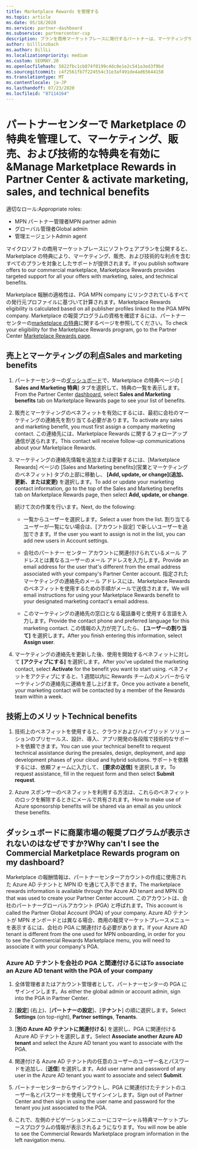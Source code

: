 ```yaml
---
title: Marketplace Rewards を管理する
ms.topic: article
ms.date: 05/18/2020
ms.service: partner-dashboard
ms.subservice: partnercenter-csp
description: プランを商用マーケットプレースに発行するパートナーは、マーケティングサポートを提供する特典の対象となります。
author: billlinzbach
ms.author: BillLi
ms.localizationpriority: medium
ms.custom: SEOMAY.20
ms.openlocfilehash: 5822fbc1cb874f0199c4dc8e1e2c541a3ed3f9bd
ms.sourcegitcommit: c4f2561fb7f224554c31e3af491de4ad65644158
ms.translationtype: MT
ms.contentlocale: ja-JP
ms.lasthandoff: 07/23/2020
ms.locfileid: "87114164"
---
```

# <a name="manage-marketplace-rewards-in-partner-center--activate-marketing-sales-and-technical-benefits"></a><span data-ttu-id="6dca2-103">パートナーセンターで Marketplace の特典を管理して、マーケティング、販売、および技術的な特典を有効に &</span><span class="sxs-lookup"><span data-stu-id="6dca2-103">Manage Marketplace Rewards in Partner Center & activate marketing, sales, and technical benefits</span></span>

<span data-ttu-id="6dca2-104">適切なロール:</span><span class="sxs-lookup"><span data-stu-id="6dca2-104">Appropriate roles:</span></span>

- <span data-ttu-id="6dca2-105">MPN パートナー管理者</span><span class="sxs-lookup"><span data-stu-id="6dca2-105">MPN partner admin</span></span>
- <span data-ttu-id="6dca2-106">グローバル管理者</span><span class="sxs-lookup"><span data-stu-id="6dca2-106">Global admin</span></span>
- <span data-ttu-id="6dca2-107">管理エージェント</span><span class="sxs-lookup"><span data-stu-id="6dca2-107">Admin agent</span></span>

<span data-ttu-id="6dca2-108">マイクロソフトの商用マーケットプレースにソフトウェアプランを公開すると、Marketplace の特典により、マーケティング、販売、および技術的な利点を含むすべてのプランを対象としたサポートが提供されます。</span><span class="sxs-lookup"><span data-stu-id="6dca2-108">If you  publish software offers to our commercial marketplace, Marketplace Rewards provides targeted support for all your offers with marketing, sales, and technical benefits.</span></span>

<span data-ttu-id="6dca2-109">Marketplace 報酬の適格性は、PGA MPN company にリンクされているすべての発行元プロファイルに基づいて計算されます。</span><span class="sxs-lookup"><span data-stu-id="6dca2-109">Marketplace Rewards eligibility is calculated based on all publisher profiles linked to the PGA MPN company.</span></span> <span data-ttu-id="6dca2-110">Marketplace の報奨プログラムの資格を確認するには、パートナーセンターの[marketplace の特典](https://partner.microsoft.com/dashboard/mpn/program/commercialmarketplace)に関するページを参照してください。</span><span class="sxs-lookup"><span data-stu-id="6dca2-110">To check your eligibility for the Marketplace Rewards program, go to the Partner Center [Marketplace Rewards page](https://partner.microsoft.com/dashboard/mpn/program/commercialmarketplace).</span></span>

## <a name="sales-and-marketing-benefits"></a><span data-ttu-id="6dca2-111">売上とマーケティングの利点</span><span class="sxs-lookup"><span data-stu-id="6dca2-111">Sales and marketing benefits</span></span>

1. <span data-ttu-id="6dca2-112">パートナーセンターの[ダッシュボード](https://partner.microsoft.com/dashboard)で、Marketplace の特典ページの [ **Sales and Marketing 特典**] タブを選択して、特典の一覧を表示します。</span><span class="sxs-lookup"><span data-stu-id="6dca2-112">From the Partner Center [dashboard](https://partner.microsoft.com/dashboard), select **Sales and Marketing benefits** tab on Marketplace Rewards page to see your list of benefits.</span></span> 

2. <span data-ttu-id="6dca2-113">販売とマーケティングのベネフィットを有効にするには、最初に会社のマーケティングの連絡先を割り当てる必要があります。</span><span class="sxs-lookup"><span data-stu-id="6dca2-113">To activate any sales and marketing benefit, you must first assign a company marketing contact.</span></span> <span data-ttu-id="6dca2-114">この連絡先には、Marketplace Rewards に関するフォローアップ通信が送られます。</span><span class="sxs-lookup"><span data-stu-id="6dca2-114">This contact will receive follow-up communications about your Marketplace Rewards.</span></span>

3. <span data-ttu-id="6dca2-115">マーケティングの連絡先情報を追加または更新するには、[Marketplace Rewards] ページの [Sales and Marketing benefits]\(営業とマーケティングのベネフィット\) タブの上部に移動し、 **[Add, update, or change]\(追加、更新、または変更\)** を選択します。</span><span class="sxs-lookup"><span data-stu-id="6dca2-115">To add or update your marketing contact information, go to the top of the Sales and Marketing benefits tab on Marketplace Rewards page, then select **Add, update, or change**.</span></span> 

   <span data-ttu-id="6dca2-116">続けて次の作業を行います。</span><span class="sxs-lookup"><span data-stu-id="6dca2-116">Next, do the following:</span></span>

   - <span data-ttu-id="6dca2-117">一覧からユーザーを選択します。</span><span class="sxs-lookup"><span data-stu-id="6dca2-117">Select a user from the list.</span></span> <span data-ttu-id="6dca2-118">割り当てるユーザーが一覧にない場合は、[アカウント設定] で新しいユーザーを追加できます。</span><span class="sxs-lookup"><span data-stu-id="6dca2-118">If the user you want to assign is not in the list, you can add new users in Account settings.</span></span>

   - <span data-ttu-id="6dca2-119">会社のパートナー センター アカウントに関連付けられているメール アドレスとは異なるユーザーのメール アドレスを入力します。</span><span class="sxs-lookup"><span data-stu-id="6dca2-119">Provide an email address for the user that's different from the email address associated with your company's Partner Center account.</span></span> <span data-ttu-id="6dca2-120">指定されたマーケティングの連絡先のメール アドレスには、Marketplace Rewards のベネフィットを使用するための手順がメールで送信されます。</span><span class="sxs-lookup"><span data-stu-id="6dca2-120">We will email instructions for using your Marketplace Rewards benefit to your designated marketing contact's email address.</span></span>

   - <span data-ttu-id="6dca2-121">このマーケティングの連絡先の窓口となる電話番号と使用する言語を入力します。</span><span class="sxs-lookup"><span data-stu-id="6dca2-121">Provide the contact phone and preferred language for this marketing contact.</span></span> <span data-ttu-id="6dca2-122">この情報の入力が完了したら、 **[ユーザーの割り当て]** を選択します。</span><span class="sxs-lookup"><span data-stu-id="6dca2-122">After you finish entering this information, select **Assign user**.</span></span>

4. <span data-ttu-id="6dca2-123">マーケティングの連絡先を更新した後、使用を開始するベネフィットに対して **[アクティブにする]** を選択します。</span><span class="sxs-lookup"><span data-stu-id="6dca2-123">After you’ve updated the marketing contact, select **Activate** for the benefit you want to start using.</span></span> <span data-ttu-id="6dca2-124">ベネフィットをアクティブにすると、1 週間以内に Rewards チームのメンバーからマーケティングの連絡先に連絡を差し上げます。</span><span class="sxs-lookup"><span data-stu-id="6dca2-124">Once you activate a benefit, your marketing contact will be contacted by a member of the Rewards team within a week.</span></span>

## <a name="technical-benefits"></a><span data-ttu-id="6dca2-125">技術上のメリット</span><span class="sxs-lookup"><span data-stu-id="6dca2-125">Technical benefits</span></span>

1. <span data-ttu-id="6dca2-126">技術上のベネフィットを使用すると、クラウドおよびハイブリッド ソリューションのプリセールス、設計、導入、アプリ開発の各段階で技術的なサポートを依頼できます。</span><span class="sxs-lookup"><span data-stu-id="6dca2-126">You can use your technical benefit to request technical assistance during the presales, design, deployment, and app development phases of your cloud and hybrid solutions.</span></span> <span data-ttu-id="6dca2-127">サポートを依頼するには、依頼フォームに入力して、 **[要求の送信]** を選択します。</span><span class="sxs-lookup"><span data-stu-id="6dca2-127">To request assistance, fill in the request form and then select **Submit request**.</span></span>

2. <span data-ttu-id="6dca2-128">Azure スポンサーのベネフィットを利用する方法は、これらのベネフィットのロックを解除するときにメールで共有されます。</span><span class="sxs-lookup"><span data-stu-id="6dca2-128">How to make use of Azure sponsorship benefits will be shared via an email as you unlock these benefits.</span></span>

## <a name="why-cant-i-see-the-commercial-marketplace-rewards-program-on-my-dashboard"></a><span data-ttu-id="6dca2-129">ダッシュボードに商業市場の報奨プログラムが表示されないのはなぜですか?</span><span class="sxs-lookup"><span data-stu-id="6dca2-129">Why can't I see the Commercial Marketplace Rewards program on my dashboard?</span></span>

<span data-ttu-id="6dca2-130">Marketplace の報酬情報は、パートナーセンターアカウントの作成に使用された Azure AD テナントと MPN ID を通じて入手できます。</span><span class="sxs-lookup"><span data-stu-id="6dca2-130">The marketplace rewards information is available through the Azure AD tenant and MPN ID that was used to create your Partner Center account.</span></span> <span data-ttu-id="6dca2-131">このアカウントは、会社のパートナーグローバルアカウント (PGA) と呼ばれます。</span><span class="sxs-lookup"><span data-stu-id="6dca2-131">This account is called the Partner Global Account (PGA) of your company.</span></span> <span data-ttu-id="6dca2-132">Azure AD テナントが MPN オンボードとは異なる場合、商用の報奨マーケットプレースメニューを表示するには、会社の PGA に関連付ける必要があります。</span><span class="sxs-lookup"><span data-stu-id="6dca2-132">If your Azure AD tenant is different from the  one used for MPN onboarding, in order for you to see the Commercial Rewards Marketplace menu, you will need to associate it with your company's PGA.</span></span>

### <a name="to-associate-an-azure-ad-tenant-with-the-pga-of-your-company"></a><span data-ttu-id="6dca2-133">Azure AD テナントを会社の PGA と関連付けるには</span><span class="sxs-lookup"><span data-stu-id="6dca2-133">To associate an Azure AD tenant with the PGA of your company</span></span>

1. <span data-ttu-id="6dca2-134">全体管理者またはアカウント管理者として、パートナーセンターの PGA にサインインします。</span><span class="sxs-lookup"><span data-stu-id="6dca2-134">As either the global admin or account admin, sign into the PGA in Partner Center.</span></span>

2. <span data-ttu-id="6dca2-135">[**設定**] (右上)、[**パートナーの設定**]、[**テナント**] の順に選択します。</span><span class="sxs-lookup"><span data-stu-id="6dca2-135">Select **Settings** (on top-right), **Partner settings**, **Tenants**.</span></span> 

3. <span data-ttu-id="6dca2-136">[**別の Azure AD テナントに関連付ける**] を選択し、PGA に関連付ける Azure AD テナントを選択します。</span><span class="sxs-lookup"><span data-stu-id="6dca2-136">Select **Associate another Azure AD tenant** and select the Azure AD tenant you want to associate with the PGA.</span></span>

4. <span data-ttu-id="6dca2-137">関連付ける Azure AD テナント内の任意のユーザーのユーザー名とパスワードを追加し、[**送信**] を選択します。</span><span class="sxs-lookup"><span data-stu-id="6dca2-137">Add user name and password of any user in the Azure AD tenant you want to associate and select **Submit**.</span></span>

5. <span data-ttu-id="6dca2-138">パートナーセンターからサインアウトし、PGA に関連付けたテナントのユーザー名とパスワードを使用してサインインします。</span><span class="sxs-lookup"><span data-stu-id="6dca2-138">Sign out of Partner Center and then sign in using the user name and password for the tenant you just associated to the PGA.</span></span>

6. <span data-ttu-id="6dca2-139">これで、左側のナビゲーションメニューにコマーシャル特典マーケットプレースプログラムの情報が表示されるようになります。</span><span class="sxs-lookup"><span data-stu-id="6dca2-139">You will now be able to see the Commercial Rewards Marketplace program information in the left navigation menu.</span></span>

